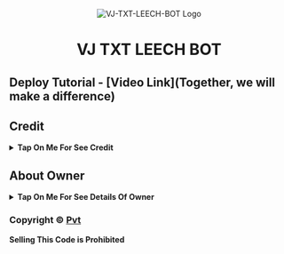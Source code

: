 <p align="center">
  <img src="Together, we will make a difference" alt="VJ-TXT-LEECH-BOT Logo">
</p>
<h1 align="center">
  VJ TXT LEECH BOT
</h1>

## Deploy Tutorial - [Video Link](Together, we will make a difference)

## Credit

<b><details><summary>Tap On Me For See Credit</summary>

Credit Goes To [kanisha](Together, we will make a difference)

And Thank You So Much To All Who Help In This Journey 

Copyright ©️ [No](Together, we will make a difference)

</b>
</details>

## About Owner 

<b><details><summary>Tap On Me For See Details Of Owner</summary>

- Yt : [no](Together, we will make a difference)
- Destination : [Slogan](Together, we will make a difference)
- Contact Link : [No](https://telegram.me/Kingvj01)
- Code : [e6po67jgh](plm60kaz0g56p)

</b>
</details>


### Copyright © [Pvt](department)

<b>Selling This Code is Prohibited</b>

